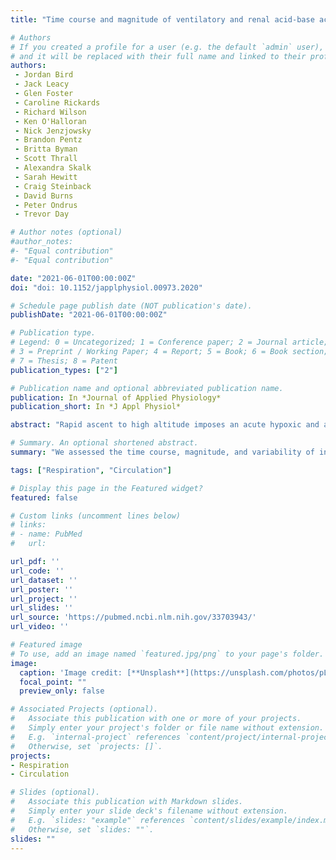 ```yaml
---
title: "Time course and magnitude of ventilatory and renal acid-base acclimatization."

# Authors
# If you created a profile for a user (e.g. the default `admin` user), write the username (folder name) here 
# and it will be replaced with their full name and linked to their profile.
authors:
 - Jordan Bird
 - Jack Leacy
 - Glen Foster
 - Caroline Rickards
 - Richard Wilson
 - Ken O'Halloran
 - Nick Jenzjowsky
 - Brandon Pentz
 - Britta Byman
 - Scott Thrall
 - Alexandra Skalk
 - Sarah Hewitt
 - Craig Steinback
 - David Burns
 - Peter Ondrus
 - Trevor Day

# Author notes (optional)
#author_notes:
#- "Equal contribution"
#- "Equal contribution"

date: "2021-06-01T00:00:00Z"
doi: "doi: 10.1152/japplphysiol.00973.2020"

# Schedule page publish date (NOT publication's date).
publishDate: "2021-06-01T00:00:00Z"

# Publication type.
# Legend: 0 = Uncategorized; 1 = Conference paper; 2 = Journal article;
# 3 = Preprint / Working Paper; 4 = Report; 5 = Book; 6 = Book section;
# 7 = Thesis; 8 = Patent
publication_types: ["2"]

# Publication name and optional abbreviated publication name.
publication: In *Journal of Applied Physiology*
publication_short: In *J Appl Physiol*

abstract: "Rapid ascent to high altitude imposes an acute hypoxic and acid-base challenge, with ventilatory and renal acclimatization countering these perturbations. Specifically, ventilatory acclimatization improves oxygenation, but with concomitant hypocapnia and respiratory alkalosis. A compensatory, renally mediated relative metabolic acidosis follows via bicarbonate elimination, normalizing arterial pH(a). The time course and magnitude of these integrated acclimatization processes are highly variable between individuals. Using a previously developed metric of renal reactivity (RR), indexing the change in arterial bicarbonate concentration (Δ[HCO3-]a; renal response) over the change in arterial pressure of CO2 (Δ[Formula: see text]; renal stimulus), we aimed to characterize changes in RR magnitude following rapid ascent and residence at altitude. Resident lowlanders (n = 16) were tested at 1,045 m (day [D]0) prior to ascent, on D2 within 24 h of arrival, and D9 during residence at 3,800 m. Radial artery blood draws were obtained to measure acid-base variables: [Formula: see text], [HCO3-]a, and pHa. Compared with D0, [Formula: see text] and [HCO3-]a were lower on D2 (P < 0.01) and D9 (P < 0.01), whereas significant changes in pHa (P = 0.072) and RR (P = 0.056) were not detected. As pHa appeared fully compensated on D2 and RR did not increase significantly from D2 to D9, these data demonstrate renal acid-base compensation within 24 h at moderate steady-state altitude. Moreover, RR was strongly and inversely correlated with ΔpHa on D2 and D9 (r ≤ -0.95; P < 0.0001), suggesting that a high-gain renal response better protects pHa. Our study highlights the differential time course, magnitude, and variability of integrated ventilatory and renal acid-base acclimatization following rapid ascent and residence at high altitude."

# Summary. An optional shortened abstract.
summary: "We assessed the time course, magnitude, and variability of integrated ventilatory and renal acid-base acclimatization with rapid ascent and residence at 3,800 m. Despite reductions in [Formula: see text] upon ascent, pHa was normalized within 24 h of arrival at 3,800 m through renal compensation (i.e., bicarbonate elimination). Renal reactivity (RR) was unchanged between days 2 and 9, suggesting a lack of plasticity at moderate steady-state altitude. RR was strongly correlated with ΔpHa, suggesting that a high-gain renal response better protects pHa."

tags: ["Respiration", "Circulation"]

# Display this page in the Featured widget?
featured: false

# Custom links (uncomment lines below)
# links:
# - name: PubMed
#   url: 

url_pdf: ''
url_code: ''
url_dataset: ''
url_poster: ''
url_project: ''
url_slides: ''
url_source: 'https://pubmed.ncbi.nlm.nih.gov/33703943/'
url_video: ''

# Featured image
# To use, add an image named `featured.jpg/png` to your page's folder. 
image:
  caption: 'Image credit: [**Unsplash**](https://unsplash.com/photos/pLCdAaMFLTE)'
  focal_point: ""
  preview_only: false

# Associated Projects (optional).
#   Associate this publication with one or more of your projects.
#   Simply enter your project's folder or file name without extension.
#   E.g. `internal-project` references `content/project/internal-project/index.md`.
#   Otherwise, set `projects: []`.
projects:
- Respiration
- Circulation

# Slides (optional).
#   Associate this publication with Markdown slides.
#   Simply enter your slide deck's filename without extension.
#   E.g. `slides: "example"` references `content/slides/example/index.md`.
#   Otherwise, set `slides: ""`.
slides: ""
---
```


